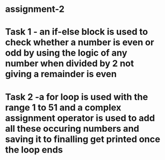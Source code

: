 # assignment-2
# Task 1 - an if-else block is used to check whether a number is even or odd by using the logic of any number when divided by 2 not giving a remainder is even
# Task 2 -a for loop is used with the range 1 to 51 and a complex assignment operator is used to add all these occuring numbers and saving it to finalling get printed once the loop ends
